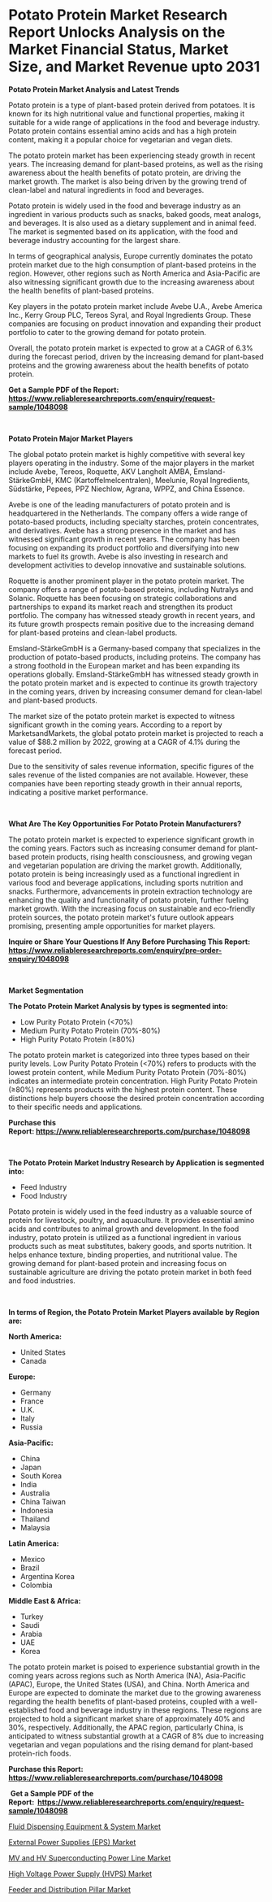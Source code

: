 <p><h1>Potato Protein Market Research Report Unlocks Analysis on the Market Financial Status, Market Size, and Market Revenue upto 2031</h1></p><p><strong>Potato Protein Market Analysis and Latest Trends</strong></p>
<p><p>Potato protein is a type of plant-based protein derived from potatoes. It is known for its high nutritional value and functional properties, making it suitable for a wide range of applications in the food and beverage industry. Potato protein contains essential amino acids and has a high protein content, making it a popular choice for vegetarian and vegan diets.</p><p>The potato protein market has been experiencing steady growth in recent years. The increasing demand for plant-based proteins, as well as the rising awareness about the health benefits of potato protein, are driving the market growth. The market is also being driven by the growing trend of clean-label and natural ingredients in food and beverages.</p><p>Potato protein is widely used in the food and beverage industry as an ingredient in various products such as snacks, baked goods, meat analogs, and beverages. It is also used as a dietary supplement and in animal feed. The market is segmented based on its application, with the food and beverage industry accounting for the largest share.</p><p>In terms of geographical analysis, Europe currently dominates the potato protein market due to the high consumption of plant-based proteins in the region. However, other regions such as North America and Asia-Pacific are also witnessing significant growth due to the increasing awareness about the health benefits of plant-based proteins.</p><p>Key players in the potato protein market include Avebe U.A., Avebe America Inc., Kerry Group PLC, Tereos Syral, and Royal Ingredients Group. These companies are focusing on product innovation and expanding their product portfolio to cater to the growing demand for potato protein.</p><p>Overall, the potato protein market is expected to grow at a CAGR of 6.3% during the forecast period, driven by the increasing demand for plant-based proteins and the growing awareness about the health benefits of potato protein.</p></p>
<p><strong>Get a Sample PDF of the Report:&nbsp; <a href="https://www.reliableresearchreports.com/enquiry/request-sample/1048098">https://www.reliableresearchreports.com/enquiry/request-sample/1048098</a></strong></p>
<p>&nbsp;</p>
<p><strong>Potato Protein Major Market Players</strong></p>
<p><p>The global potato protein market is highly competitive with several key players operating in the industry. Some of the major players in the market include Avebe, Tereos, Roquette, AKV Langholt AMBA, Emsland-StärkeGmbH, KMC (Kartoffelmelcentralen), Meelunie, Royal Ingredients, Südstärke, Pepees, PPZ Niechlow, Agrana, WPPZ, and China Essence.</p><p>Avebe is one of the leading manufacturers of potato protein and is headquartered in the Netherlands. The company offers a wide range of potato-based products, including specialty starches, protein concentrates, and derivatives. Avebe has a strong presence in the market and has witnessed significant growth in recent years. The company has been focusing on expanding its product portfolio and diversifying into new markets to fuel its growth. Avebe is also investing in research and development activities to develop innovative and sustainable solutions.</p><p>Roquette is another prominent player in the potato protein market. The company offers a range of potato-based proteins, including Nutralys and Solanic. Roquette has been focusing on strategic collaborations and partnerships to expand its market reach and strengthen its product portfolio. The company has witnessed steady growth in recent years, and its future growth prospects remain positive due to the increasing demand for plant-based proteins and clean-label products.</p><p>Emsland-StärkeGmbH is a Germany-based company that specializes in the production of potato-based products, including proteins. The company has a strong foothold in the European market and has been expanding its operations globally. Emsland-StärkeGmbH has witnessed steady growth in the potato protein market and is expected to continue its growth trajectory in the coming years, driven by increasing consumer demand for clean-label and plant-based products.</p><p>The market size of the potato protein market is expected to witness significant growth in the coming years. According to a report by MarketsandMarkets, the global potato protein market is projected to reach a value of $88.2 million by 2022, growing at a CAGR of 4.1% during the forecast period.</p><p>Due to the sensitivity of sales revenue information, specific figures of the sales revenue of the listed companies are not available. However, these companies have been reporting steady growth in their annual reports, indicating a positive market performance.</p></p>
<p>&nbsp;</p>
<p><strong>What Are The Key Opportunities For Potato Protein Manufacturers?</strong></p>
<p><p>The potato protein market is expected to experience significant growth in the coming years. Factors such as increasing consumer demand for plant-based protein products, rising health consciousness, and growing vegan and vegetarian population are driving the market growth. Additionally, potato protein is being increasingly used as a functional ingredient in various food and beverage applications, including sports nutrition and snacks. Furthermore, advancements in protein extraction technology are enhancing the quality and functionality of potato protein, further fueling market growth. With the increasing focus on sustainable and eco-friendly protein sources, the potato protein market's future outlook appears promising, presenting ample opportunities for market players.</p></p>
<p><strong>Inquire or Share Your Questions If Any Before Purchasing This Report: <a href="https://www.reliableresearchreports.com/enquiry/pre-order-enquiry/1048098">https://www.reliableresearchreports.com/enquiry/pre-order-enquiry/1048098</a></strong></p>
<p>&nbsp;</p>
<p><strong>Market Segmentation</strong></p>
<p><strong>The Potato Protein Market Analysis by types is segmented into:</strong></p>
<p><ul><li>Low Purity Potato Protein (<70%)</li><li>Medium Purity Potato Protein (70%-80%)</li><li>High Purity Potato Protein (≥80%)</li></ul></p>
<p><p>The potato protein market is categorized into three types based on their purity levels. Low Purity Potato Protein (<70%) refers to products with the lowest protein content, while Medium Purity Potato Protein (70%-80%) indicates an intermediate protein concentration. High Purity Potato Protein (≥80%) represents products with the highest protein content. These distinctions help buyers choose the desired protein concentration according to their specific needs and applications.</p></p>
<p><strong>Purchase this Report:&nbsp;<a href="https://www.reliableresearchreports.com/purchase/1048098">https://www.reliableresearchreports.com/purchase/1048098</a></strong></p>
<p>&nbsp;</p>
<p><strong>The Potato Protein Market Industry Research by Application is segmented into:</strong></p>
<p><ul><li>Feed Industry</li><li>Food Industry</li></ul></p>
<p><p>Potato protein is widely used in the feed industry as a valuable source of protein for livestock, poultry, and aquaculture. It provides essential amino acids and contributes to animal growth and development. In the food industry, potato protein is utilized as a functional ingredient in various products such as meat substitutes, bakery goods, and sports nutrition. It helps enhance texture, binding properties, and nutritional value. The growing demand for plant-based protein and increasing focus on sustainable agriculture are driving the potato protein market in both feed and food industries.</p></p>
<p>&nbsp;</p>
<p><strong>In terms of Region, the Potato Protein Market Players available by Region are:</strong></p>
<p>
    <p> <strong> North America: </strong>
        <ul>
            <li>United States</li>
            <li>Canada</li>
        </ul>
        </p> 
    <p> <strong> Europe: </strong>
        <ul>
            <li>Germany</li>
            <li>France</li>
            <li>U.K.</li>
            <li>Italy</li>
            <li>Russia</li>
        </ul>
        </p> 
    <p> <strong> Asia-Pacific: </strong>
        <ul>
            <li>China</li>
            <li>Japan</li>
            <li>South Korea</li>
            <li>India</li>
            <li>Australia</li>
            <li>China Taiwan</li>
            <li>Indonesia</li>
            <li>Thailand</li>
            <li>Malaysia</li>
        </ul>
        </p> 
    <p> <strong> Latin America: </strong>
        <ul>
            <li>Mexico</li>
            <li>Brazil</li>
            <li>Argentina Korea</li>
            <li>Colombia</li>
        </ul>
        </p> 
    <p> <strong> Middle East & Africa: </strong>
        <ul>
            <li>Turkey</li>
            <li>Saudi</li>
            <li>Arabia</li>
            <li>UAE</li>
            <li>Korea</li>
        </ul>
    </p>
    </p>
<p><p>The potato protein market is poised to experience substantial growth in the coming years across regions such as North America (NA), Asia-Pacific (APAC), Europe, the United States (USA), and China. North America and Europe are expected to dominate the market due to the growing awareness regarding the health benefits of plant-based proteins, coupled with a well-established food and beverage industry in these regions. These regions are projected to hold a significant market share of approximately 40% and 30%, respectively. Additionally, the APAC region, particularly China, is anticipated to witness substantial growth at a CAGR of 8% due to increasing vegetarian and vegan populations and the rising demand for plant-based protein-rich foods.</p></p>
<p><strong>Purchase this Report: <a href="https://www.reliableresearchreports.com/purchase/1048098">https://www.reliableresearchreports.com/purchase/1048098</a></strong></p>
<p>&nbsp;<strong>Get a Sample PDF of the Report:&nbsp;&nbsp;<a href="https://www.reliableresearchreports.com/enquiry/request-sample/1048098">https://www.reliableresearchreports.com/enquiry/request-sample/1048098</a></strong></p>
<p><strong></strong></p>
<p><p><a href="https://github.com/jhcraigie/Market-Research-Report-List-1/blob/main/fluid-dispensing-equipment-system-market.md">Fluid Dispensing Equipment & System Market</a></p><p><a href="https://github.com/johnbach50/Market-Research-Report-List-1/blob/main/external-power-supplies-eps-market.md">External Power Supplies (EPS) Market</a></p><p><a href="https://github.com/bobicer/Market-Research-Report-List-1/blob/main/mv-and-hv-superconducting-power-line-market.md">MV and HV Superconducting Power Line Market</a></p><p><a href="https://github.com/jsmusil/Market-Research-Report-List-1/blob/main/high-voltage-power-supply-hvps-market.md">High Voltage Power Supply (HVPS) Market</a></p><p><a href="https://github.com/beatblasta/Market-Research-Report-List-1/blob/main/feeder-and-distribution-pillar-market.md">Feeder and Distribution Pillar Market</a></p></p>